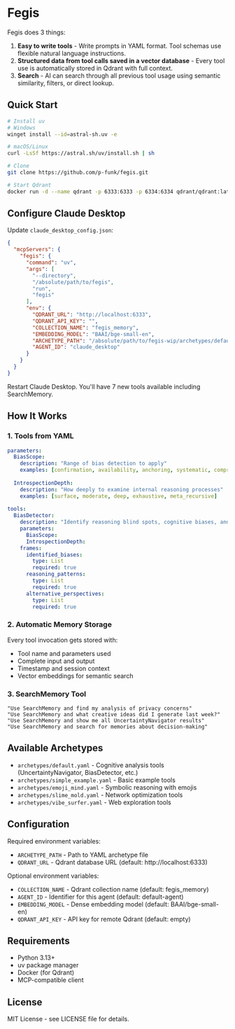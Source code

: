 # Fegis

Fegis does 3 things:

1. **Easy to write tools** - Write prompts in YAML format. Tool schemas use flexible natural language instructions.
2. **Structured data from tool calls saved in a vector database** - Every tool use is automatically stored in Qdrant with full context.
3. **Search** - AI can search through all previous tool usage using semantic similarity, filters, or direct lookup.

## Quick Start

```bash
# Install uv
# Windows
winget install --id=astral-sh.uv -e

# macOS/Linux
curl -LsSf https://astral.sh/uv/install.sh | sh

# Clone
git clone https://github.com/p-funk/fegis.git

# Start Qdrant
docker run -d --name qdrant -p 6333:6333 -p 6334:6334 qdrant/qdrant:latest
```

## Configure Claude Desktop

Update `claude_desktop_config.json`:

```json
{
  "mcpServers": {
    "fegis": {
      "command": "uv",
      "args": [
        "--directory",
        "/absolute/path/to/fegis",
        "run",
        "fegis"
      ],
      "env": {
        "QDRANT_URL": "http://localhost:6333",
        "QDRANT_API_KEY": "",
        "COLLECTION_NAME": "fegis_memory",
        "EMBEDDING_MODEL": "BAAI/bge-small-en",
        "ARCHETYPE_PATH": "/absolute/path/to/fegis-wip/archetypes/default.yaml",
        "AGENT_ID": "claude_desktop"
      }
    }
  }
}
```

Restart Claude Desktop. You'll have 7 new tools available including SearchMemory.

## How It Works

### 1. Tools from YAML

```yaml
parameters:
  BiasScope:
    description: "Range of bias detection to apply"
    examples: [confirmation, availability, anchoring, systematic, comprehensive]
  
  IntrospectionDepth:
    description: "How deeply to examine internal reasoning processes"
    examples: [surface, moderate, deep, exhaustive, meta_recursive]
    
tools:
  BiasDetector:
    description: "Identify reasoning blind spots, cognitive biases, and systematic errors in AI thinking patterns through structured self-examination"
    parameters:
      BiasScope:
      IntrospectionDepth:
    frames:
      identified_biases:
        type: List
        required: true
      reasoning_patterns:
        type: List
        required: true
      alternative_perspectives:
        type: List
        required: true
```

### 2. Automatic Memory Storage

Every tool invocation gets stored with:
- Tool name and parameters used
- Complete input and output
- Timestamp and session context
- Vector embeddings for semantic search

### 3. SearchMemory Tool

```
"Use SearchMemory and find my analysis of privacy concerns"
"Use SearchMemory and what creative ideas did I generate last week?"  
"Use SearchMemory and show me all UncertaintyNavigator results"
"Use SearchMemory and search for memories about decision-making"
```

## Available Archetypes

- `archetypes/default.yaml` - Cognitive analysis tools (UncertaintyNavigator, BiasDetector, etc.)
- `archetypes/simple_example.yaml` - Basic example tools
- `archetypes/emoji_mind.yaml` - Symbolic reasoning with emojis
- `archetypes/slime_mold.yaml` - Network optimization tools
- `archetypes/vibe_surfer.yaml` - Web exploration tools

## Configuration

Required environment variables:
- `ARCHETYPE_PATH` - Path to YAML archetype file
- `QDRANT_URL` - Qdrant database URL (default: http://localhost:6333)

Optional environment variables:
- `COLLECTION_NAME` - Qdrant collection name (default: fegis_memory)
- `AGENT_ID` - Identifier for this agent (default: default-agent)
- `EMBEDDING_MODEL` - Dense embedding model (default: BAAI/bge-small-en)
- `QDRANT_API_KEY` - API key for remote Qdrant (default: empty)

## Requirements

- Python 3.13+
- uv package manager
- Docker (for Qdrant)
- MCP-compatible client

## License

MIT License - see LICENSE file for details.